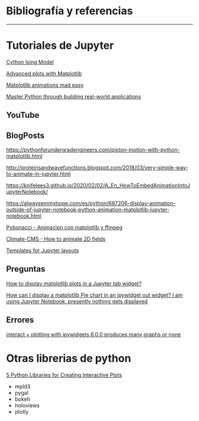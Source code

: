 # Bibliografía y referencias

---

# Tutoriales de Jupyter

[Cython Ising Model]()

[Advanced plots with Matplotlib]()

[Matplotlib animations mad easy]()

[Master Python through building real-world applications](https://morioh.com/p/c6db04ec70ab)

## YouTube

## BlogPosts

https://pythonforundergradengineers.com/piston-motion-with-python-matplotlib.html

http://proteinsandwavefunctions.blogspot.com/2018/03/very-simple-way-to-animate-in-jupyter.html

https://knifelees3.github.io/2020/02/02/A_En_HowToEmbedAnimationIntoJupyterNotebook/

https://alwaysemmyhope.com/es/python/687206-display-animation-outside-of-jupyter-notebook-python-animation-matplotlib-jupyter-notebook.html

[Pybonacci - Animacion con matplotlib y ffmpeg](https://pybonacci.org/2012/12/16/creando-una-animacion-con-matplotlib-y-ffmpeg/)

[Climate-CMS - How to animate 2D fields](https://climate-cms.org/2019/09/03/python-animation.html)

[Templates for Jupyter layouts](https://blog.jupyter.org/introducing-templates-for-jupyter-widget-layouts-f72bcb35a662)

## Preguntas

[How to display matplotlib plots in a Jupyter tab widget?](https://stackoverflow.com/questions/50842160/how-to-display-matplotlib-plots-in-a-jupyter-tab-widget)

[How can I display a matplotlib Pie chart in an ipywidget out widget? I am using Jupyter Notebook, presently nothing gets displayed](https://stackoverflow.com/questions/60150375/how-can-i-display-a-matplotlib-pie-chart-in-an-ipywidget-out-widget-i-am-using)

## Errores

[interact + plotting with ipywidgets 6.0.0 produces many graphs or none ](https://github.com/jupyter-widgets/ipywidgets/issues/1179)

# Otras librerias de python

[5 Python Libraries for Creating Interactive Plots](https://mode.com/blog/python-interactive-plot-libraries/)

- mpld3
- pygal
- bokeh
- holoviews
- plotly
<!--stackedit_data:
eyJoaXN0b3J5IjpbODIzMzM4MzcwXX0=
-->